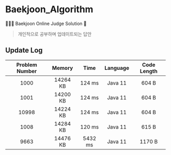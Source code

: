 # Baekjoon_Algorithm
🧑🏻‍💻 Baekjoon Online Judge Solution 👾

> 개인적으로 공부하며 업데이트되는 답안

## Update Log
|Problem Number|Memory|Time|Language|Code Length|
|:---:|:---:|:---:|:---:|:---:|
|1000|14264 KB|124 ms|Java 11|604 B|
|1001|14200 KB|124 ms|Java 11|604 B|
|10998|14224 KB|124 ms|Java 11|604 B|
|1008|14284 KB|120 ms|Java 11|615 B|
|9663|14476 KB|5432 ms|Java 11|1170 B|
